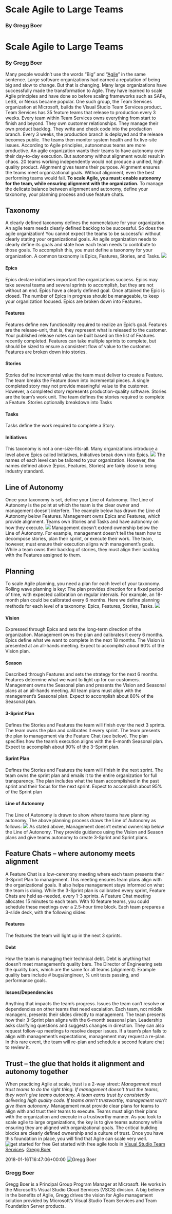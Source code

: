 # Scale Agile to Large Teams
### By Gregg Boer

# Scale Agile to Large Teams
### By Gregg Boer
Many people wouldn’t use the words “Big” and
“[Agile](what-is-agile.md)” in the
same sentence. Large software organizations had earned a reputation of
being big and slow to change. But that is changing. Many large
organizations have successfully made the transformation to Agile. They
have learned to scale Agile principles and have done so before scaling
frameworks such as SAFe, LeSS, or Nexus became popular.
One such group, the Team Services organization at Microsoft, builds the
Visual Studio Team Services product. Team Services has 35 feature teams
that release to production every 3 weeks.
Every team within Team Services owns everything from start to finish and
beyond. They own customer relationships. They manage their own product
backlog. They write and check code into the production branch. Every 3
weeks, the production branch is deployed and the release becomes public.
The teams then monitor system health and fix live-site issues.
According to Agile principles, autonomous teams are more productive. An
agile organization wants their teams to have autonomy over their
day-to-day execution. But autonomy without alignment would result in
chaos. 20 teams working independently would not produce a unified, high
quality product. Alignment gives teams their purpose. Alignment ensures
the teams meet organizational goals. Without alignment, even the best
performing teams would fail.
**To scale Agile, you must: enable autonomy for the team, while ensuring
alignment with the organization.**
To manage the delicate balance between alignment and autonomy, define
your taxonomy, your planning process and use feature chats.
## Taxonomy
A clearly defined taxonomy defines the nomenclature for your
organization.
An agile team needs clearly defined backlog to be successful. So does
the agile organization\! You cannot expect the teams to be successful
without clearly stating your organizational goals.
An agile organization needs to clearly define its goals and state how
each team needs to contribute to those goals. To accomplish this, you
must define a taxonomy for your organization.
A common taxonomy is Epics, Features, Stories, and
Tasks.
![](_img/AgileScaledGraph-2.png)
#### Epics
Epics declare initiatives important the organizations success. Epics may
take several teams and several sprints to accomplish, but they are not
without an end. Epics have a clearly defined goal. Once attained the
Epic is closed. The number of Epics in progress should be manageable, to
keep your organization focused. Epics are broken down into Features.
#### Features
Features define new functionality required to realize an Epic’s goal.
Features are the release-unit, that is, they represent what is released
to the customer. Your published release notes can be built based on the
list of Features recently completed. Features can take multiple sprints
to complete, but should be sized to ensure a consistent flow of value to
the customer. Features are broken down into stories.
#### Stories
Stories define incremental value the team must deliver to create a
Feature. The team breaks the Feature down into incremental pieces. A
single completed story may not provide meaningful value to the customer.
However, a completed story represents production-quality software.
Stories are the team’s work unit. The team defines the stories required
to complete a Feature. Stories optionally breakdown into Tasks
#### Tasks
Tasks define the work required to complete a Story.
#### Initiatives
This taxonomy is not a one-size-fits-all. Many organizations introduce a
level above Epics called Initiatives, Initiatives break down into
Epics.
![](_img/AgileScaledGraph-1.png)
The names of each level can be tailored to your organization. However,
the names defined above (Epics, Features, Stories) are fairly close to
being industry standard.
## Line of Autonomy
Once your taxonomy is set, define your Line of Autonomy. The Line of
Autonomy is the point at which the team is the clear owner and
management doesn’t interfere.
The example below has drawn the Line of Autonomy below Features.
Management owns Epics and Features, which provide alignment. Teams own
Stories and Tasks and have autonomy on how they
execute.
![](_img/AgileScaledGraph-3.png)
Management doesn’t extend ownership below the Line of Autonomy. For
example, management doesn’t tell the team how to decompose stories, plan
their sprint, or execute their work.
The team, however, must ensure their execution aligns with management’s
goals. While a team owns their backlog of stories, they must align their
backlog with the Features assigned to them.
## Planning
To scale Agile planning, you need a plan for each level of your
taxonomy. Rolling wave planning is key: The plan provides direction for
a fixed period of time, with expected calibration on regular intervals.
For example, an 18-month plan could be calibrated every 6 months.
Here we define planning methods for each level of a taxonomy: Epics,
Features, Stories,
Tasks.
![](_img/AgileScaledGraph-5.png)
#### Vision
Expressed through Epics and sets the long-term direction of the
organization. Management owns the plan and calibrates it every 6 months.
Epics define what we want to complete in the next 18 months. The Vision
is presented at an all-hands meeting. Expect to accomplish about 60% of
the Vision plan.
#### Season
Described through Features and sets the strategy for the next 6 months.
Features determine what we want to light up for our customers.
Management owns the Seasonal plan and presents the Vision and Seasonal
plans at an all-hands meeting. All team plans must align with the
management’s Seasonal plan. Expect to accomplish about 80% of the
Seasonal plan.
#### 3-Sprint Plan
Defines the Stories and Features the team will finish over the next 3
sprints. The team owns the plan and calibrates it every sprint. The team
presents the plan to management via the Feature Chat (see below). The
plan specifies how the team’s execution aligns with the 6-month Seasonal
plan. Expect to accomplish about 90% of the 3-Sprint plan.
#### Sprint Plan
Defines the Stories and Features the team will finish in the next
sprint. The team owns the sprint plan and emails it to the entire
organization for full transparency. The plan includes what the team
accomplished in the past sprint and their focus for the next sprint.
Expect to accomplish about 95% of the Sprint plan
#### Line of Autonomy
The Line of Autonomy is drawn to show where teams have planning
autonomy. The above planning process draws the Line of Autonomy as
follows:
![](_img/AgileScaledGraph-4.png)
As stated above, Management doesn’t extend ownership below the Line of
Autonomy. They provide guidance using the Vision and Season plans and
give teams autonomy to create 3-Sprint and Sprint plans.
## Feature Chats – where autonomy meets alignment
A Feature Chat is a low-ceremony meeting where each team presents their
3-Sprint Plan to management. This meeting ensures team plans align with
the organizational goals. It also helps management stays informed on
what the team is doing. While the 3-Sprint plan is calibrated every
sprint, Feature Chats are held as-needed, every 1-3 sprints.
A Feature Chat meeting allocates 15 minutes to each team. With 10
feature teams, you could schedule these meetings over a 2.5-hour time
block. Each team prepares a 3-slide deck, with the following slides:
#### Features
The features the team will light up in the next 3 sprints.
#### Debt
How the team is managing their technical debt. Debt is anything that
doesn’t meet management’s quality bars. The Director of Engineering sets
the quality bars, which are the same for all teams (alignment). Example
quality bars include \# bugs/engineer, % unit tests passing, and
performance goals.
#### Issues/Dependencies
Anything that impacts the team’s progress. Issues the team can’t resolve
or dependencies on other teams that need escalation.
Each team, not middle managers, presents their slides directly to
management. The team presents how their 3-Sprint plan aligns with the
6-month seasonal plan. Leadership asks clarifying questions and suggests
changes in direction. They can also request follow-up meetings to
resolve deeper issues.
If a team’s plan fails to align with management’s expectations,
management may request a re-plan. In this rare event, the team will
re-plan and schedule a second feature chat to review it.
## Trust – the glue that holds it alignment and autonomy together
When practicing Agile at scale, trust is a 2-way street:
*Management must trust teams to do the right thing. If management
doesn’t trust the teams, they won’t give teams autonomy.*
*A team earns trust by consistently delivering high quality code. If
teams aren’t trustworthy, management won’t give them autonomy.*
Management must provide clear plans for teams to align with and trust
their teams to execute. Teams must align their plans with the
organization and execute in a trustworthy manner.
As you look to scale agile to large organizations, the key is to give
teams autonomy while ensuring they are aligned with organizational
goals. The critical building blocks are clearly defined ownership and a
culture of trust. Once you have this foundation in place, you will find
that Agile can scale very well.
   
![get started for
free](_img/AgileGetStartedForFree_32x.png)
Get started with free agile tools in [Visual Studio Team
Services](https://www.visualstudio.com/team-services/agile-tools).
  [Gregg
Boer](https://www.visualstudio.com/author/greggboe/ "Posts by Gregg Boer")
  
2018-01-16T16:47:06+00:00 
![Gregg
Boer](_img/greggboe_avatar_1472497044.jpg)
### Gregg Boer
Gregg Boer is a Principal Group Program Manager at Microsoft. He works
in the Microsoft’s Visual Studio Cloud Services (VSCS) division. A big
believer in the benefits of Agile, Gregg drives the vision for Agile
management solution provided by Microsoft’s Visual Studio Team Services
and Team Foundation Server products.